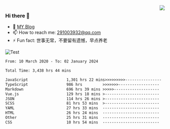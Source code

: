 <img align='right' src='https://github-readme-stats.vercel.app/api?username=niaogege&show_icons=true&theme=radical'/>

### Hi there 👋

- 🌱 [MY Blog](https://bythewayer.com/)
- 📫 How to reach me: 291003932@qq.com
- ⚡ Fun fact:  世事无常，不要留有遗憾，早点养老

![Test](https://github-readme-stats.vercel.app/api/top-langs/?username=niaogege&layout=compact)

<!--START_SECTION:waka-->

```txt
From: 10 March 2020 - To: 02 January 2024

Total Time: 3,438 hrs 44 mins

JavaScript                 1,301 hrs 22 mins>>>>>>>>>----------------   37.84 %
TypeScript                 986 hrs         >>>>>>>------------------   28.67 %
Markdown                   696 hrs 39 mins >>>>>--------------------   20.26 %
Vue.js                     129 hrs 18 mins >------------------------   03.76 %
JSON                       114 hrs 26 mins >------------------------   03.33 %
SCSS                       81 hrs 53 mins  >------------------------   02.38 %
YAML                       27 hrs 33 mins  -------------------------   00.80 %
HTML                       26 hrs 24 mins  -------------------------   00.77 %
Other                      25 hrs 31 mins  -------------------------   00.74 %
CSS                        10 hrs 54 mins  -------------------------   00.32 %
```

<!--END_SECTION:waka-->
